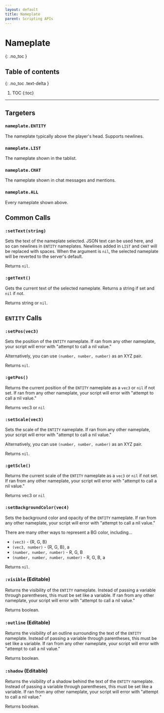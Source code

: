 ```yaml
---
layout: default
title: Nameplate
parent: Scripting APIs
---
```


# Nameplate
{: .no_toc }

## Table of contents
{: .no_toc .text-delta }

1. TOC
{:toc}

---

## Targeters

### `nameplate.ENTITY`

The nameplate typically above the player's head. Supports newlines.

### `nameplate.LIST`

The nameplate shown in the tablist.

### `nameplate.CHAT`

The nameplate shown in chat messages and mentions.

### `nameplate.ALL`

Every nameplate shown above.

## Common Calls

### `:setText(string)`

Sets the text of the nameplate selected. JSON text can be used here, and so can newlines in `ENTITY` nameplates. Newlines added in `LIST` and `CHAT` will be replaced with spaces. When the argument is `nil`, the selected nameplate will be reverted to the server's default.

Returns `nil`.

### `:getText()`

Gets the current text of the selected nameplate. Returns a string if set and `nil` if not.

Returns string or `nil`.

## `ENTITY` Calls

### `:setPos(vec3)`

Sets the position of the `ENTITY` nameplate. If ran from any other nameplate, your script will error with "attempt to call a nil value."

Alternatively, you can use `(number, number, number)` as an XYZ pair.

Returns `nil`.

### `:getPos()`

Returns the current position of the `ENTITY` nameplate as a `vec3` or `nil` if not set. If ran from any other nameplate, your script will error with "attempt to call a nil value."

Returns vec3 or `nil`

### `:setScale(vec3)`

Sets the scale of the `ENTITY` nameplate. If ran from any other nameplate, your script will error with "attempt to call a nil value."

Alternatively, you can use `(number, number, number)` as an XYZ pair.

Returns `nil`.

### `:getScle()`

Returns the current scale of the `ENTITY` nameplate as a `vec3` or `nil` if not set. If ran from any other nameplate, your script will error with "attempt to call a nil value."

Returns vec3 or `nil`

### `:setBackgroundColor(vec4)`

Sets the background color and opacity of the `ENTITY` nameplate. If ran from any other nameplate, your script will error with "attempt to call a nil value."

There are many other ways to represent a BG color, including...
- `(vec3)` - {R, G, B}
- `(vec3, number)` - {R, G, B}, a
- `(number, number, number)` - R, G, B
- `(number, number, number, number)` - R, G, B, a

Returns `nil`.

### `:visible` (Editable)

Returns the visibility of the `ENTITY` nameplate. Instead of passing a variable through parentheses, this must be set like a variable. If ran from any other nameplate, your script will error with "attempt to call a nil value."

Returns boolean.

### `:outline` (Editable)

Returns the visibility of an outline surrounding the text of the `ENTITY` nameplate. Instead of passing a variable through parentheses, this must be set like a variable. If ran from any other nameplate, your script will error with "attempt to call a nil value."

Returns boolean.

### `:shadow` (Editable)

Returns the visibility of a shadow behind the text of the `ENTITY` nameplate. Instead of passing a variable through parentheses, this must be set like a variable. If ran from any other nameplate, your script will error with "attempt to call a nil value."

Returns boolean.